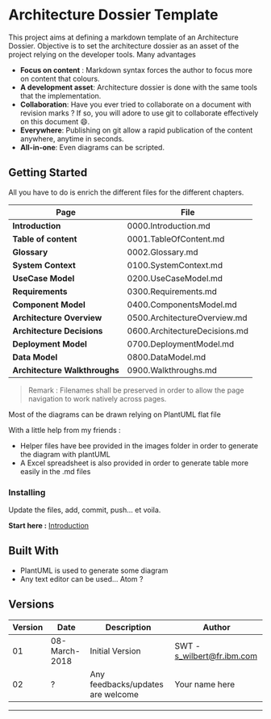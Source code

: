 # Architecture Dossier Template

This project aims at defining a markdown template of an Architecture Dossier.
Objective is to set the architecture dossier as an asset of the project relying on the developer tools.
Many advantages

-   **Focus on content** : Markdown syntax forces the author to focus more on content that colours.
-   **A development asset**: Architecture dossier is done with the same tools that the implementation.
-   **Collaboration**: Have you ever tried to collaborate on a document with revision marks ? If so, you will adore to use git to collaborate effectively on this document :smile:.
-   **Everywhere**: Publishing on git allow a rapid publication of the content anywhere, anytime in seconds.
-   **All-in-one**: Even diagrams can be scripted.

## Getting Started

All you have to do is enrich the different files for the different chapters.

| **Page**                      | **File**                      |
| ----------------------------- | ----------------------------- |
| **Introduction**              | 0000.Introduction.md          |
| **Table of content**          | 0001.TableOfContent.md        |
| **Glossary**                  | 0002.Glossary.md              |
| **System Context**            | 0100.SystemContext.md         |
| **UseCase Model**             | 0200.UseCaseModel.md          |
| **Requirements**              | 0300.Requirements.md          |
| **Component Model**           | 0400.ComponentsModel.md       |
| **Architecture Overview**     | 0500.ArchitectureOverview.md  |
| **Architecture Decisions**    | 0600.ArchitectureDecisions.md |
| **Deployment Model**          | 0700.DeploymentModel.md       |
| **Data Model**                | 0800.DataModel.md             |
| **Architecture Walkthroughs** | 0900.Walkthroughs.md          |

> Remark : Filenames shall be preserved in order to allow the page navigation to work natively across pages.

Most of the diagrams can be drawn relying on PlantUML flat file

With a little help from my friends  :

-   Helper files have bee provided in the images folder in order to generate the diagram with plantUML
-   A Excel spreadsheet is also provided in order to generate table more easily in the .md files

### Installing

Update the files, add, commit, push... et voila.

**Start here :**  [Introduction](./ArchitectureDossier/0000.Introduction.md)

## Built With

-   PlantUML is used to generate some diagram
-   Any text editor can be used... Atom ?

## Versions

| Version | Date          | Description                       | Author                     |
| ------- | ------------- | --------------------------------- | -------------------------- |
| 01      | 08-March-2018 | Initial Version                   | SWT - s_wilbert@fr.ibm.com |
| 02      | ?             | Any feedbacks/updates are welcome | Your name here             |

* * *
